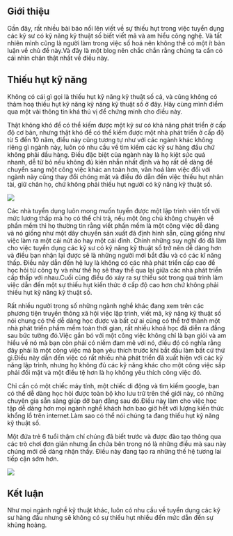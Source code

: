 
## Giới thiệu 

Gần đây, rất nhiều bài báo nổi lên viết về sự thiếu hụt trong việc tuyển dụng các kỹ sư có kỹ năng kỹ thuật số biết viết mã và am hiểu công nghệ. Và tất nhiên mình cũng là người làm trong việc số hoá nên không thể có một ít bàn luận về chủ đề này.Và đây là một blog nên chắc chắn rằng chúng ta cần có cái nhìn chân thật nhất về điều này.

## Thiếu hụt kỹ năng

Không có cái gì gọi là thiếu hụt kỹ năng kỹ thuật số cả, và cũng không có thảm hoạ thiếu hụt kỹ năng kỹ năng kỹ thuật số ở đây. Hãy cùng mình điểm qua một vài thông tin khá thú vị để chứng minh cho điều này.

Thật không khó để có thể kiếm được một kỹ sư có khả năng phát triển ở cấp độ cơ bản, nhưng thật khó để có thể kiếm được một nhà phát triển ở cấp độ từ 5 đến 10 năm, điều này cũng tương tự như với các ngành khác không riêng gì ngành này, luôn có nhu cầu về tìm kiếm các kỹ sư hàng đầu chứ không phải đầu hàng. Điều đặc biệt của ngành này là họ kiệt sức quá nhanh, dễ từ bỏ nếu không đủ kiên nhẫn nhất định và họ rất dễ dàng để chuyển sang một công việc khác an toàn hơn, văn hoá làm việc đối với ngành này cũng thay đổi chóng mặt và điều đó dẫn đến việc thiếu hụt nhân tài, giữ chân họ, chứ không phải thiếu hụt người có kỹ năng kỹ thuật số.

![](pic/1654831601449.jpg)

Các nhà tuyển dụng luôn mong muốn tuyển được một lập trình viên tốt với mức lương thấp mà họ có thể chi trả, nếu một ông chủ không chuyên về phần mềm thì họ thường tin rằng viết phần mềm là một công việc dễ dàng và nó giống như một dây chuyền sản xuất đã định hình sẵn, cũng giống như việc làm ra một cái nút áo hay một cái đinh. Chính những suy nghĩ đó đã làm cho việc tuyển dụng các kỹ sư có kỹ năng kỹ thuật số trở nên dễ dàng hơn và điều bạn nhận lại được sẽ là những người mới bắt đầu và có các kĩ năng thấp. Điều này dẫn đến hệ luỵ là không có các nhà phát triển cấp cao để học hỏi từ công ty và như thế họ sẽ thay thế qua lại giữa các nhà phát triển cấp thấp với nhau.Cuối cùng điều đó xảy ra sự thiếu sót trong quá trình làm việc dẫn đến một sự thiếu hụt kiến thức ở cấp độ cao hơn chứ không phải thiếu hụt kỹ năng kỹ thuật số.

Rất nhiều người trong số những ngành nghề khác đang xem trên các phương tiện truyền thông xã hội việc lập trình, viết mã, kỹ năng kỹ thuật số nói chung có thể dễ dàng học được và bất cứ ai cũng có thể trở thành một nhà phát triển phầm mềm toàn thời gian, rất nhiều khoá học đã diễn ra đằng sau bức tường đó.Việc gắn bó với một công việc không chỉ là bạn giỏi và am hiểu về nó mà bạn còn phải có niềm đam mê với nó, điều đó có nghĩa rằng đây phải là một công việc mà bạn yêu thích trước khi bắt đầu làm bất cứ thứ gì.Điều này dẫn đến việc có rất nhiều nhà phát triển đã xuất hiện với các kỹ năng lập trình, nhưng họ không đủ các kỹ năng khác cho một công việc sắp phải đối mặt và một điều tệ hơn là họ không yêu thích công việc đó.

Chỉ cần có một chiếc máy tính, một chiếc di động và tìm kiếm google, bạn có thể dễ dàng học hỏi được toàn bộ kho lưu trữ trên thế giới này, có những chuyên gia sẵn sàng giúp đỡ bạn đằng sau đó.Điều này làm cho việc học tập dễ dàng hơn mọi ngành nghề khách hơn bao giờ hết với lượng kiến thức khổng lồ trên internet.Làm sao có thể nói chúng ta đang thiếu hụt kỹ năng kỹ thuật số.

Một đứa trẻ 6 tuổi thậm chí chúng đã biết trước và được đào tạo thông qua các trò chơi đơn giản nhưng ẩn chứa bên trong nó là những điều mà sau này chúng mới dễ dàng nhận thấy. Điều này đang tạo ra những thế hệ tương lai tiếp cận sớm hơn.

![](pic/z3489698531660_ca45caad2f2aea1c7ddcd12c409aea38.jpg)

## Kết luận

Như mọi ngành nghề kỹ thuật khác, luôn có nhu cầu về tuyển dụng các kỹ sư hàng đầu nhưng sẽ không có sự thiếu hụt nhiều đến mức dẫn đến sự khủng hoảng.